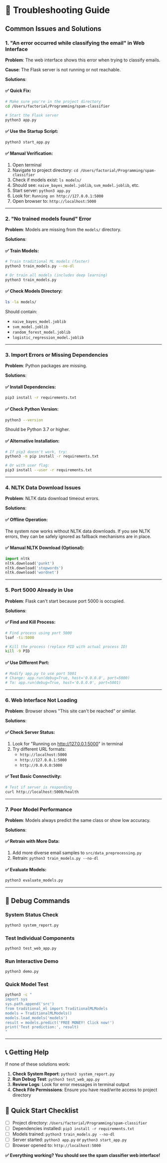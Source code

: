 # 🚨 Troubleshooting Guide

## Common Issues and Solutions

### 1. "An error occurred while classifying the email" in Web Interface

**Problem**: The web interface shows this error when trying to classify emails.

**Cause**: The Flask server is not running or not reachable.

**Solutions**:

#### ✅ **Quick Fix**:
```bash
# Make sure you're in the project directory
cd /Users/factorial/Programming/spam-classifier

# Start the Flask server
python3 app.py
```

#### ✅ **Use the Startup Script**:
```bash
python3 start_app.py
```

#### ✅ **Manual Verification**:
1. Open terminal
2. Navigate to project directory: `cd /Users/factorial/Programming/spam-classifier`
3. Check if models exist: `ls models/`
4. Should see: `naive_bayes_model.joblib`, `svm_model.joblib`, etc.
5. Start server: `python3 app.py`
6. Look for: `Running on http://127.0.0.1:5000`
7. Open browser to: `http://localhost:5000`

---

### 2. "No trained models found" Error

**Problem**: Models are missing from the `models/` directory.

**Solutions**:

#### ✅ **Train Models**:
```bash
# Train traditional ML models (faster)
python3 train_models.py --no-dl

# Or train all models (includes deep learning)
python3 train_models.py
```

#### ✅ **Check Models Directory**:
```bash
ls -la models/
```
Should contain:
- `naive_bayes_model.joblib`
- `svm_model.joblib`
- `random_forest_model.joblib` 
- `logistic_regression_model.joblib`

---

### 3. Import Errors or Missing Dependencies

**Problem**: Python packages are missing.

**Solutions**:

#### ✅ **Install Dependencies**:
```bash
pip3 install -r requirements.txt
```

#### ✅ **Check Python Version**:
```bash
python3 --version
```
Should be Python 3.7 or higher.

#### ✅ **Alternative Installation**:
```bash
# If pip3 doesn't work, try:
python3 -m pip install -r requirements.txt

# Or with user flag:
pip3 install --user -r requirements.txt
```

---

### 4. NLTK Data Download Issues

**Problem**: NLTK data download timeout errors.

**Solutions**:

#### ✅ **Offline Operation**:
The system now works without NLTK data downloads. If you see NLTK errors, they can be safely ignored as fallback mechanisms are in place.

#### ✅ **Manual NLTK Download** (Optional):
```python
import nltk
nltk.download('punkt')
nltk.download('stopwords')
nltk.download('wordnet')
```

---

### 5. Port 5000 Already in Use

**Problem**: Flask can't start because port 5000 is occupied.

**Solutions**:

#### ✅ **Find and Kill Process**:
```bash
# Find process using port 5000
lsof -ti:5000

# Kill the process (replace PID with actual process ID)
kill -9 PID
```

#### ✅ **Use Different Port**:
```bash
# Modify app.py to use port 5001
# Change: app.run(debug=True, host='0.0.0.0', port=5000)
# To: app.run(debug=True, host='0.0.0.0', port=5001)
```

---

### 6. Web Interface Not Loading

**Problem**: Browser shows "This site can't be reached" or similar.

**Solutions**:

#### ✅ **Check Server Status**:
1. Look for "Running on http://127.0.0.1:5000" in terminal
2. Try different URL formats:
   - `http://localhost:5000`
   - `http://127.0.0.1:5000`
   - `http://0.0.0.0:5000`

#### ✅ **Test Basic Connectivity**:
```bash
# Test if server is responding
curl http://localhost:5000/health
```

---

### 7. Poor Model Performance

**Problem**: Models always predict the same class or show low accuracy.

**Solutions**:

#### ✅ **Retrain with More Data**:
1. Add more diverse email samples to `src/data_preprocessing.py`
2. Retrain: `python3 train_models.py --no-dl`

#### ✅ **Evaluate Models**:
```bash
python3 evaluate_models.py
```

---

## 🔧 Debug Commands

### System Status Check
```bash
python3 system_report.py
```

### Test Individual Components
```bash
python3 test_web_app.py
```

### Run Interactive Demo
```bash
python3 demo.py
```

### Quick Model Test
```bash
python3 -c "
import sys
sys.path.append('src')
from traditional_ml import TraditionalMLModels
models = TraditionalMLModels()
models.load_models('models')
result = models.predict('FREE MONEY! Click now!')
print('Test prediction:', result)
"
```

---

## 📞 Getting Help

If none of these solutions work:

1. **Check System Report**: `python3 system_report.py`
2. **Run Debug Test**: `python3 test_web_app.py`
3. **Review Logs**: Look for error messages in terminal output
4. **Check File Permissions**: Ensure you have read/write access to project directory

## 🎯 Quick Start Checklist

- [ ] Project directory: `/Users/factorial/Programming/spam-classifier`
- [ ] Dependencies installed: `pip3 install -r requirements.txt`
- [ ] Models trained: `python3 train_models.py --no-dl`
- [ ] Server started: `python3 app.py` or `python3 start_app.py`
- [ ] Browser opened to: `http://localhost:5000`

**✅ Everything working? You should see the spam classifier web interface!**
